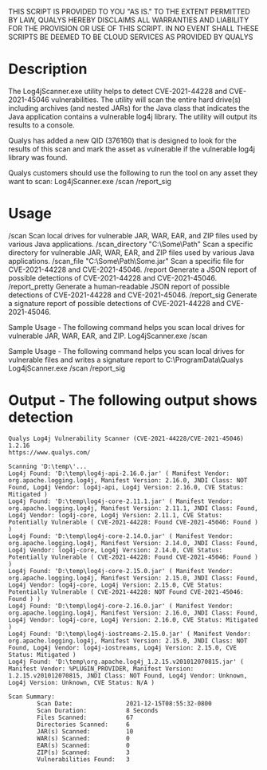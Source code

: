 THIS SCRIPT IS PROVIDED TO YOU "AS IS." TO THE EXTENT PERMITTED BY LAW, QUALYS HEREBY DISCLAIMS ALL WARRANTIES AND LIABILITY FOR THE PROVISION OR USE OF THIS SCRIPT. IN NO EVENT SHALL THESE SCRIPTS BE DEEMED TO BE CLOUD SERVICES AS PROVIDED BY QUALYS

# Description
The Log4jScanner.exe utility helps to detect CVE-2021-44228 and CVE-2021-45046 vulnerabilities.
The utility will scan the entire hard drive(s) including archives (and nested JARs) for the Java class that indicates the Java application contains a vulnerable log4j library. The utility will output its results to a console.

Qualys has added a new QID (376160) that is designed to look for the results of this scan and mark the asset as vulnerable if the vulnerable log4j library was found.

Qualys customers should use the following to run the tool on any asset they want to scan:
 Log4jScanner.exe /scan /report_sig

# Usage

/scan
  Scan local drives for vulnerable JAR, WAR, EAR, and ZIP files used by various Java applications.
/scan_directory "C:\Some\Path"
  Scan a specific directory for vulnerable JAR, WAR, EAR, and ZIP files used by various Java applications.
/scan_file "C:\Some\Path\Some.jar"
  Scan a specific file for CVE-2021-44228 and CVE-2021-45046.
/report
  Generate a JSON report of possible detections of CVE-2021-44228 and CVE-2021-45046.
/report_pretty
  Generate a human-readable JSON report of possible detections of CVE-2021-44228 and CVE-2021-45046.
/report_sig
  Generate a signature report of possible detections of CVE-2021-44228 and CVE-2021-45046.

Sample Usage - The following command helps you scan local drives for vulnerable JAR, WAR, EAR, and ZIP.
Log4jScanner.exe /scan

Sample Usage - The following command helps you scan local drives for vulnerable files and writes a signature report to C:\ProgramData\Qualys
Log4jScanner.exe /scan /report_sig

# Output - The following output shows detection
```
Qualys Log4j Vulnerability Scanner (CVE-2021-44228/CVE-2021-45046) 1.2.16
https://www.qualys.com/

Scanning 'D:\temp\'...
Log4j Found: 'D:\temp\log4j-api-2.16.0.jar' ( Manifest Vendor: org.apache.logging.log4j, Manifest Version: 2.16.0, JNDI Class: NOT Found, Log4j Vendor: log4j-api, Log4j Version: 2.16.0, CVE Status: Mitigated )
Log4j Found: 'D:\temp\log4j-core-2.11.1.jar' ( Manifest Vendor: org.apache.logging.log4j, Manifest Version: 2.11.1, JNDI Class: Found, Log4j Vendor: log4j-core, Log4j Version: 2.11.1, CVE Status: Potentially Vulnerable ( CVE-2021-44228: Found CVE-2021-45046: Found ) )
Log4j Found: 'D:\temp\log4j-core-2.14.0.jar' ( Manifest Vendor: org.apache.logging.log4j, Manifest Version: 2.14.0, JNDI Class: Found, Log4j Vendor: log4j-core, Log4j Version: 2.14.0, CVE Status: Potentially Vulnerable ( CVE-2021-44228: Found CVE-2021-45046: Found ) )
Log4j Found: 'D:\temp\log4j-core-2.15.0.jar' ( Manifest Vendor: org.apache.logging.log4j, Manifest Version: 2.15.0, JNDI Class: Found, Log4j Vendor: log4j-core, Log4j Version: 2.15.0, CVE Status: Potentially Vulnerable ( CVE-2021-44228: NOT Found CVE-2021-45046: Found ) )
Log4j Found: 'D:\temp\log4j-core-2.16.0.jar' ( Manifest Vendor: org.apache.logging.log4j, Manifest Version: 2.16.0, JNDI Class: Found, Log4j Vendor: log4j-core, Log4j Version: 2.16.0, CVE Status: Mitigated )
Log4j Found: 'D:\temp\log4j-iostreams-2.15.0.jar' ( Manifest Vendor: org.apache.logging.log4j, Manifest Version: 2.15.0, JNDI Class: NOT Found, Log4j Vendor: log4j-iostreams, Log4j Version: 2.15.0, CVE Status: Mitigated )
Log4j Found: 'D:\temp\org.apache.log4j_1.2.15.v201012070815.jar' ( Manifest Vendor: %PLUGIN_PROVIDER, Manifest Version: 1.2.15.v201012070815, JNDI Class: NOT Found, Log4j Vendor: Unknown, Log4j Version: Unknown, CVE Status: N/A )

Scan Summary:
        Scan Date:               2021-12-15T08:55:32-0800
        Scan Duration:           8 Seconds
        Files Scanned:           67
        Directories Scanned:     6
        JAR(s) Scanned:          10
        WAR(s) Scanned:          0
        EAR(s) Scanned:          0
        ZIP(s) Scanned:          3
        Vulnerabilities Found:   3
```
